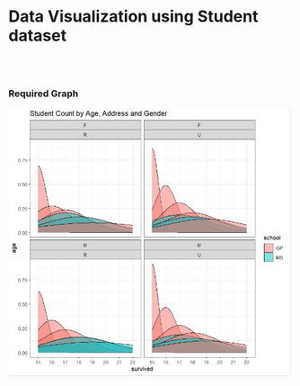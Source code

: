 <h1>Data Visualization using Student dataset</h1>

<br><br>

<h3>Required Graph</h3>
<img src="Graph.jpg" />
